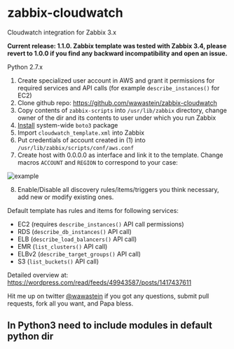 # zabbix-cloudwatch
Cloudwatch integration for Zabbix 3.x

**Current release: 1.1.0. Zabbix template was tested with Zabbix 3.4, please revert to 1.0.0 if you find any backward incompatibility and open an issue.**

Python 2.7.x

1. Create specialized user account in AWS and grant it permissions for required services and API calls (for example `describe_instances()` for EC2)
2. Clone github repo: https://github.com/wawastein/zabbix-cloudwatch
3. Copy contents of `zabbix-scripts` into `/usr/lib/zabbix` directory, change owner of  the dir and its contents to user under which you run Zabbix
4. [Install](http://boto3.readthedocs.io/en/latest/guide/quickstart.html) system-wide `boto3` package
5. Import `cloudwatch_template.xml` into Zabbix
6. Put credentials of account created in (1) into `/usr/lib/zabbix/scripts/conf/aws.conf`
7. Create host with 0.0.0.0 as interface and link it to the template. Change macros `ACCOUNT` and `REGION` to correspond to your case: 

![example](https://awawastuff.files.wordpress.com/2017/04/vi-sky-mon1-configuration-of-hosts.png)

8. Enable/Disable all discovery rules/items/triggers you think necessary, add new or modify existing ones.

Default template has rules and items for following services:
* EC2 (requires `describe_instances()` API call permissions)
* RDS (`describe_db_instances()` API call)
* ELB (`describe_load_balancers()` API call)
* EMR (`list_clusters()` API call)
* ELBv2 (`describe_target_groups()` API call)
* S3 (`list_buckets()` API call)

Detailed overview at: https://wordpress.com/read/feeds/49943587/posts/1417437611

Hit me up on twitter [@wawastein](https://twitter.com/wawastein) if you got any questions, submit pull requests, fork all you want, and Papa bless.

## In Python3 need to include modules in default python dir 
